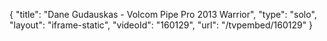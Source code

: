 {
    "title": "Dane Gudauskas - Volcom Pipe Pro 2013 Warrior",
    "type": "solo",
    "layout": "iframe-static",
    "videoId": "160129",
    "url": "\/tvpembed\/160129"
}
